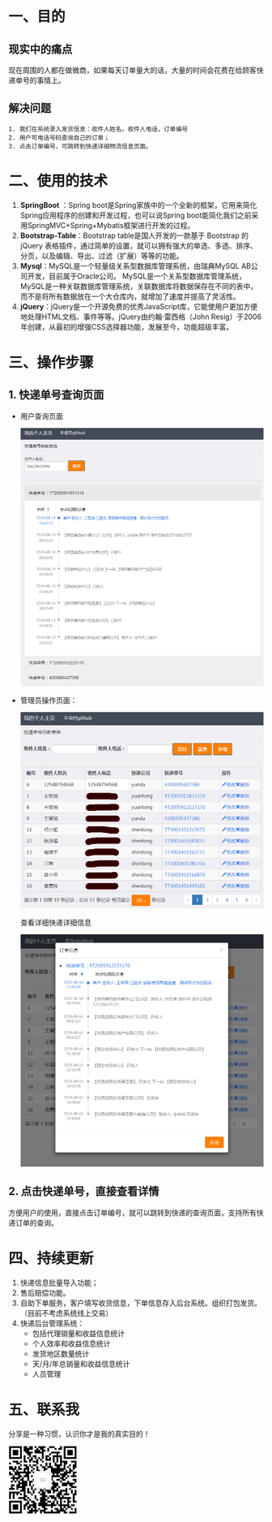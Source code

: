 
# 一、目的
## 现实中的痛点
  现在周围的人都在做微商，如果每天订单量大的话，大量的时间会花费在给顾客快递单号的事情上。
## 解决问题
    1. 我们在系统录入发货信息：收件人姓名，收件人电话，订单编号
    2. 用户可电话号码查询自己的订单；
    3. 点击订单编号，可跳转到快递详细物流信息页面。

# 二、使用的技术
  1. **SpringBoot** ：Spring boot是Spring家族中的一个全新的框架，它用来简化Spring应用程序的创建和开发过程，也可以说Spring boot能简化我们之前采用SpringMVC+Spring+Mybatis框架进行开发的过程。
  2. **Bootstrap-Table**：Bootstrap table是国人开发的一款基于 Bootstrap 的 jQuery 表格插件，通过简单的设置，就可以拥有强大的单选、多选、排序、分页，以及编辑、导出、过滤（扩展）等等的功能。
  3. **Mysql**：MySQL是一个轻量级关系型数据库管理系统，由瑞典MySQL AB公司开发，目前属于Oracle公司。 MySQL是一个关系型数据库管理系统，MySQL是一种关联数据库管理系统，关联数据库将数据保存在不同的表中，而不是将所有数据放在一个大仓库内，就增加了速度并提高了灵活性。
  4. **jQuery**：jQuery是一个开源免费的优秀JavaScript库，它能使用户更加方便地处理HTML文档、事件等等。jQuery由约翰·雷西格（John Resig）于2006年创建，从最初的增强CSS选择器功能，发展至今，功能超级丰富。
# 三、操作步骤
## 1. 快递单号查询页面
- 用户查询页面 

  ![](./doc/query.png)

- 管理员操作页面：

  ![](./doc/admin.png)
  
  查看详细快递详细信息
  
  ![](./doc/admin_detail.png)
  
  
 
## 2. 点击快递单号，直接查看详情
    
  方便用户的使用，直接点击订单编号，就可以跳转到快递的查询页面，支持所有快递订单的查询。
  

  

# 四、持续更新
  1. 快递信息批量导入功能；
  2. 售后赔偿功能。
  3. 自助下单服务，客户填写收货信息，下单信息存入后台系统。组织打包发货。（目前不考虑系统线上交易）
  4. 快递后台管理系统：
      - 包括代理销量和收益信息统计
      - 个人效率和收益信息统计
      - 发货地区数量统计
      - 天/月/年总销量和收益信息统计
      - 人员管理

# 五、联系我

 分享是一种习惯，认识你才是我的真实目的！
 
   ![](./doc/contact.jpeg)
